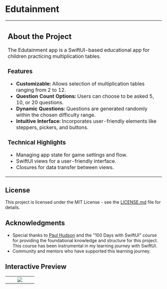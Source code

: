 # Edutainment

<table>
<tr>
<td>

## About the Project

The Edutainment app is a SwiftUI-based educational app for children practicing multiplication tables.

### Features

- **Customizable:** Allows selection of multiplication tables ranging from 2 to 12.
- **Question Count Options:** Users can choose to be asked 5, 10, or 20 questions.
- **Dynamic Questions:** Questions are generated randomly within the chosen difficulty range.
- **Intuitive Interface:** Incorporates user-friendly elements like steppers, pickers, and buttons.

### Technical Highlights

- Managing app state for game settings and flow.
- SwiftUI views for a user-friendly interface.
- Closures for data transfer between views.

</td>
</tr>
</table>

## License

This project is licensed under the MIT License - see the [LICENSE.md](LICENSE.md) file for details.

## Acknowledgments

- Special thanks to [Paul Hudson](https://www.hackingwithswift.com) and the "100 Days with SwiftUI" course for providing the foundational knowledge and structure for this project. This course has been instrumental in my learning journey with SwiftUI.
- Community and mentors who have supported this learning journey.

## Interactive Preview
<table style="border: none;">
<tr style="border: none;">
  <td style="border: none;">
  </td>
  <td width="34%" style="border: none;">
    
<img src="https://github.com/ricardonovelot/EdutainmentApp-SwiftUIDay35Challenge/assets/84286086/ff22a610-e7b6-476f-b3a5-5139471f47af">

 </td>
  <td>
  </td>
</tr>
</table>
